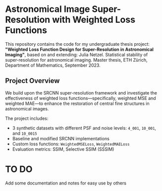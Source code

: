 # Astronomical Image Super-Resolution with Weighted Loss Functions

This repository contains the code for my undergraduate thesis project:  
**"Weighted Loss Function Design for Super-Resolution in Astronomical Imaging"**, based on and extending: Julia Netzel. Statistical stability of super-resolution for astronomical imaging. Master thesis, ETH Zürich, Department of Mathematics, September 2023.

## Project Overview

We build upon the SRCNN super-resolution framework and investigate the effectiveness of weighted loss functions—specifically, weighted MSE and weighted MAE—to enhance the restoration of central fine structures in astronomical images.

The project includes:
- 3 synthetic datasets with different PSF and noise levels: `4_001`, `10_001`, and `10_0015`
- Baseline and modified SRCNN implementations
- Custom loss functions: `WeightedMSELoss`, `WeightedMAELoss`
- Evaluation metrics: SSIM, Selective SSIM (SSSIM)

# TO DO
Add some documentation and notes for easy use by others